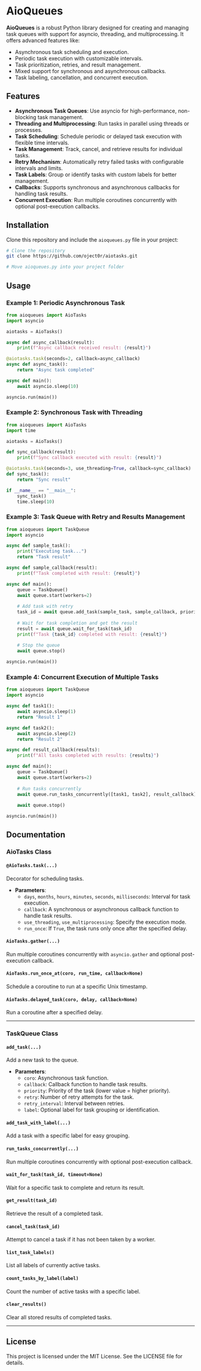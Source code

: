 # AioQueues

**AioQueues** is a robust Python library designed for creating and managing task queues with support for asyncio, threading, and multiprocessing. It offers advanced features like:

- Asynchronous task scheduling and execution.
- Periodic task execution with customizable intervals.
- Task prioritization, retries, and result management.
- Mixed support for synchronous and asynchronous callbacks.
- Task labeling, cancellation, and concurrent execution.

## Features

- **Asynchronous Task Queues**: Use asyncio for high-performance, non-blocking task management.
- **Threading and Multiprocessing**: Run tasks in parallel using threads or processes.
- **Task Scheduling**: Schedule periodic or delayed task execution with flexible time intervals.
- **Task Management**: Track, cancel, and retrieve results for individual tasks.
- **Retry Mechanism**: Automatically retry failed tasks with configurable intervals and limits.
- **Task Labels**: Group or identify tasks with custom labels for better management.
- **Callbacks**: Supports synchronous and asynchronous callbacks for handling task results.
- **Concurrent Execution**: Run multiple coroutines concurrently with optional post-execution callbacks.

## Installation

Clone this repository and include the `aioqueues.py` file in your project:

```bash
# Clone the repository
git clone https://github.com/oject0r/aiotasks.git

# Move aioqueues.py into your project folder
```

## Usage

### Example 1: Periodic Asynchronous Task

```python
from aioqueues import AioTasks
import asyncio

aiotasks = AioTasks()

async def async_callback(result):
    print(f"Async callback received result: {result}")

@aiotasks.task(seconds=2, callback=async_callback)
async def async_task():
    return "Async task completed"

async def main():
    await asyncio.sleep(10)

asyncio.run(main())
```

### Example 2: Synchronous Task with Threading

```python
from aioqueues import AioTasks
import time

aiotasks = AioTasks()

def sync_callback(result):
    print(f"Sync callback executed with result: {result}")

@aiotasks.task(seconds=3, use_threading=True, callback=sync_callback)
def sync_task():
    return "Sync result"

if __name__ == "__main__":
    sync_task()
    time.sleep(10)
```

### Example 3: Task Queue with Retry and Results Management

```python
from aioqueues import TaskQueue
import asyncio

async def sample_task():
    print("Executing task...")
    return "Task result"

async def sample_callback(result):
    print(f"Task completed with result: {result}")

async def main():
    queue = TaskQueue()
    await queue.start(workers=2)
    
    # Add task with retry
    task_id = await queue.add_task(sample_task, sample_callback, priority=1, retry=3, retry_interval=2)
    
    # Wait for task completion and get the result
    result = await queue.wait_for_task(task_id)
    print(f"Task {task_id} completed with result: {result}")
    
    # Stop the queue
    await queue.stop()

asyncio.run(main())
```

### Example 4: Concurrent Execution of Multiple Tasks

```python
from aioqueues import TaskQueue
import asyncio

async def task1():
    await asyncio.sleep(1)
    return "Result 1"

async def task2():
    await asyncio.sleep(2)
    return "Result 2"

async def result_callback(results):
    print(f"All tasks completed with results: {results}")

async def main():
    queue = TaskQueue()
    await queue.start(workers=2)
    
    # Run tasks concurrently
    await queue.run_tasks_concurrently([task1, task2], result_callback)
    
    await queue.stop()

asyncio.run(main())
```

## Documentation

### **AioTasks Class**

#### `@AioTasks.task(...)`

Decorator for scheduling tasks.

- **Parameters**:
  - `days`, `months`, `hours`, `minutes`, `seconds`, `milliseconds`: Interval for task execution.
  - `callback`: A synchronous or asynchronous callback function to handle task results.
  - `use_threading`, `use_multiprocessing`: Specify the execution mode.
  - `run_once`: If `True`, the task runs only once after the specified delay.

#### `AioTasks.gather(...)`
Run multiple coroutines concurrently with `asyncio.gather` and optional post-execution callback.

#### `AioTasks.run_once_at(coro, run_time, callback=None)`
Schedule a coroutine to run at a specific Unix timestamp.

#### `AioTasks.delayed_task(coro, delay, callback=None)`
Run a coroutine after a specified delay.

---

### **TaskQueue Class**

#### `add_task(...)`
Add a new task to the queue.

- **Parameters**:
  - `coro`: Asynchronous task function.
  - `callback`: Callback function to handle task results.
  - `priority`: Priority of the task (lower value = higher priority).
  - `retry`: Number of retry attempts for the task.
  - `retry_interval`: Interval between retries.
  - `label`: Optional label for task grouping or identification.

#### `add_task_with_label(...)`
Add a task with a specific label for easy grouping.

#### `run_tasks_concurrently(...)`
Run multiple coroutines concurrently with optional post-execution callback.

#### `wait_for_task(task_id, timeout=None)`
Wait for a specific task to complete and return its result.

#### `get_result(task_id)`
Retrieve the result of a completed task.

#### `cancel_task(task_id)`
Attempt to cancel a task if it has not been taken by a worker.

#### `list_task_labels()`
List all labels of currently active tasks.

#### `count_tasks_by_label(label)`
Count the number of active tasks with a specific label.

#### `clear_results()`
Clear all stored results of completed tasks.

---

## License

This project is licensed under the MIT License. See the LICENSE file for details.
